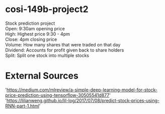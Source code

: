 # cosi-149b-project2
Stock prediction project
<br>
Open: 9:30am opening price
<br>
High: Highest price 9:30 - 4pm
<br>
Close: 4pm closing price
<br>
Volume: How many shares that were traded on that day
<br>
Dividend: Accounts for profit given back to share holders
<br>
Split: Split one stock into multiple stocks

# External Sources
'https://medium.com/mlreview/a-simple-deep-learning-model-for-stock-price-prediction-using-tensorflow-30505541d877'
'https://lilianweng.github.io/lil-log/2017/07/08/predict-stock-prices-using-RNN-part-1.html'
